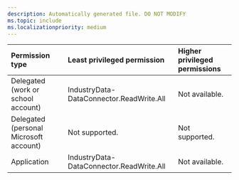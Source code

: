 ```yaml
---
description: Automatically generated file. DO NOT MODIFY
ms.topic: include
ms.localizationpriority: medium
---
```


|Permission type|Least privileged permission|Higher privileged permissions|
|:---|:---|:---|
|Delegated (work or school account)|IndustryData-DataConnector.ReadWrite.All|Not available.|
|Delegated (personal Microsoft account)|Not supported.|Not supported.|
|Application|IndustryData-DataConnector.ReadWrite.All|Not available.|

